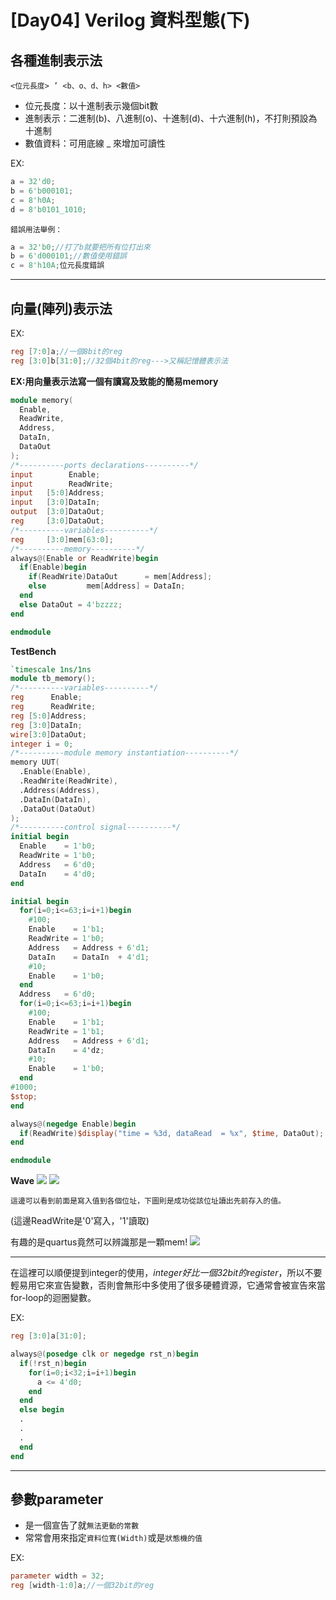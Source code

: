 
# [Day04] Verilog 資料型態(下)
## 各種進制表示法
```
<位元長度> ’ <b、o、d、h> <數值>
```
- 位元長度：以十進制表示幾個bit數
- 進制表示：二進制(b)、八進制(o)、十進制(d)、十六進制(h)，不打則預設為十進制
- 數值資料：可用底線 _ 來增加可讀性

EX:
```verilog
a = 32'd0;
b = 6'b000101;
c = 8'h0A;
d = 8'b0101_1010;
```
`錯誤用法舉例：`
```verilog
a = 32'b0;//打了b就要把所有位打出來
b = 6'd000101;//數值使用錯誤
c = 8'h10A;位元長度錯誤
```

---

## 向量(陣列)表示法

EX:
```verilog
reg [7:0]a;//一個8bit的reg
reg [3:0]b[31:0];//32個4bit的reg--->又稱記憶體表示法
```
**EX:用向量表示法寫一個有讀寫及致能的簡易memory**
```verilog
module memory(
  Enable,
  ReadWrite,
  Address, 
  DataIn,
  DataOut
);
/*----------ports declarations----------*/
input        Enable;
input        ReadWrite;
input   [5:0]Address; 
input   [3:0]DataIn;
output  [3:0]DataOut;
reg     [3:0]DataOut;
/*----------variables----------*/
reg     [3:0]mem[63:0];
/*----------memory----------*/
always@(Enable or ReadWrite)begin
  if(Enable)begin
    if(ReadWrite)DataOut      = mem[Address];
    else         mem[Address] = DataIn;
  end
  else DataOut = 4'bzzzz;
end

endmodule
```
**TestBench**
```verilog
`timescale 1ns/1ns
module tb_memory();
/*----------variables----------*/
reg      Enable;
reg      ReadWrite;
reg [5:0]Address; 
reg [3:0]DataIn;
wire[3:0]DataOut;
integer i = 0;
/*----------module memory instantiation----------*/
memory UUT(
  .Enable(Enable),
  .ReadWrite(ReadWrite),
  .Address(Address), 
  .DataIn(DataIn),
  .DataOut(DataOut)
);
/*----------control signal----------*/
initial begin
  Enable    = 1'b0;
  ReadWrite = 1'b0;
  Address   = 6'd0;
  DataIn    = 4'd0;
end

initial begin
  for(i=0;i<=63;i=i+1)begin
    #100;
    Enable    = 1'b1;
    ReadWrite = 1'b0;
    Address   = Address + 6'd1;
    DataIn    = DataIn  + 4'd1;
    #10;
    Enable    = 1'b0;
  end
  Address   = 6'd0;
  for(i=0;i<=63;i=i+1)begin
    #100;
    Enable    = 1'b1;
    ReadWrite = 1'b1;
    Address   = Address + 6'd1;
    DataIn    = 4'dz;
    #10;
    Enable    = 1'b0;
  end
#1000;
$stop;
end

always@(negedge Enable)begin
  if(ReadWrite)$display("time = %3d, dataRead  = %x", $time, DataOut);
end

endmodule
```

**Wave**
![](https://i.imgur.com/sgFNz36.png)
![](https://i.imgur.com/Hbn57P0.png)

`這邊可以看到前面是寫入值到各個位址，下圖則是成功從該位址讀出先前存入的值。`

(這邊ReadWrite是'0'寫入，'1'讀取)

有趣的是quartus竟然可以辨識那是一顆mem!
![](https://i.imgur.com/CSU5QJI.png)


---

在這裡可以順便提到integer的使用，*integer好比一個32bit的register*，所以不要輕易用它來宣告變數，否則會無形中多使用了很多硬體資源，它通常會被宣告來當for-loop的迴圈變數。

EX:
```verilog
reg [3:0]a[31:0];

always@(posedge clk or negedge rst_n)begin
  if(!rst_n)begin
    for(i=0;i<32;i=i+1)begin
      a <= 4'd0;
    end
  end
  else begin
  .
  .
  .
  end
end
```

---

## 參數parameter
- 是一個宣告了就`無法更動的常數`
- 常常會用來指定`資料位寬(Width)`或是`狀態機的值`

EX:
```verilog
parameter width = 32;
reg [width-1:0]a;//一個32bit的reg
```

